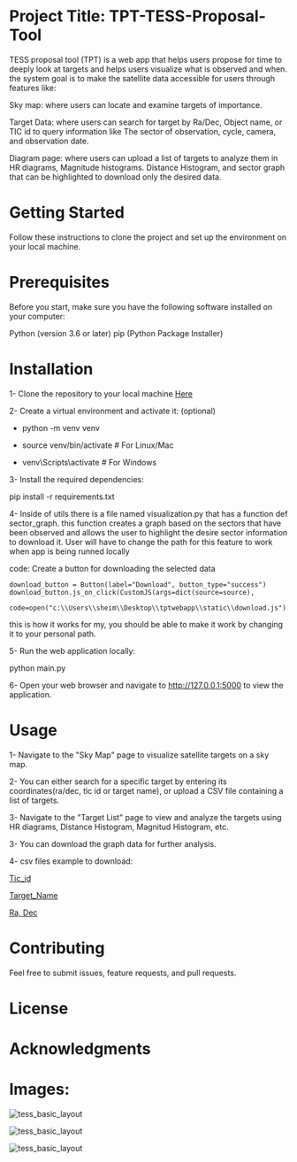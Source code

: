# Project Title: TPT-TESS-Proposal-Tool
TESS proposal tool (TPT) is a web app that helps users propose for time to deeply look at targets and helps users visualize what is observed and when. the system goal is to make the satellite data accessible for users through features like:

 Sky map: where users can locate and examine targets of importance.
 
 Target Data: where users can search for target by Ra/Dec, Object name, or TIC id to query information like 
 The sector of observation, cycle, camera, and observation date.
 
 Diagram page: where users can upload a list of targets to analyze them in HR diagrams, Magnitude histograms.
 Distance Histogram, and sector graph that can be highlighted to download only the desired data.

# Getting Started 
Follow these instructions to clone the project and set up the environment on your local machine.

# Prerequisites
Before you start, make sure you have the following software installed on your computer:

Python (version 3.6 or later)
pip (Python Package Installer)

# Installation
1- Clone the repository to your local machine [Here](https://github.com/PazSheimy/-TPT-TESS-Proposal-Tool.git)


2- Create a virtual environment and activate it: (optional)

  - python -m venv venv

  - source venv/bin/activate  # For Linux/Mac

  - venv\Scripts\activate  # For Windows

3- Install the required dependencies:

pip install -r requirements.txt

4- Inside of utils there is a file named visualization.py that has a function 
def sector_graph. this function creates a graph based on the sectors that have been observed 
and allows the user to highlight the desire sector information to download it. User will have to change the 
path for this feature to work when app is being runned locally 

code:
Create a button for downloading the selected data

    download_button = Button(label="Download", button_type="success")
    download_button.js_on_click(CustomJS(args=dict(source=source),
                            code=open("c:\\Users\\sheim\\Desktop\\tptwebapp\\static\\download.js").read()))
                        
this is how it works for my, you should be able to make it work by changing it to your personal path.



5- Run the web application locally:

python main.py


6- Open your web browser and navigate to http://127.0.0.1:5000 to view the application.


# Usage
1- Navigate to the "Sky Map" page to visualize satellite targets on a sky map.

2- You can either search for a specific target by entering its coordinates(ra/dec, tic id or target name), or upload a CSV file containing a list of targets.

3- Navigate to the "Target List" page to view and analyze the targets using HR diagrams, Distance Histogram, Magnitud Histogram, etc.

3- You can download the graph data for further analysis.

4- csv files example to download:

[Tic_id](https://github.com/PazSheimy/-TPT-TESS-Proposal-Tool/blob/main/csv%20files%20to%20test/TIC3inputs.csv)

[Target_Name](https://github.com/PazSheimy/-TPT-TESS-Proposal-Tool/blob/main/csv%20files%20to%20test/5targnamesneartoeachother.csv)

[Ra, Dec](https://github.com/PazSheimy/-TPT-TESS-Proposal-Tool/blob/main/csv%20files%20to%20test/fiveradecdata.csv)


# Contributing
Feel free to submit issues, feature requests, and pull requests.

# License

# Acknowledgments



# Images: 

![tess_basic_layout](https://github.com/PazSheimy/-TPT-TESS-Proposal-Tool/blob/main/Images%20File/homescreen.png)

![tess_basic_layout](https://github.com/PazSheimy/-TPT-TESS-Proposal-Tool/blob/main/Images%20File/frontendskyandquerytable.png)

![tess_basic_layout](https://github.com/PazSheimy/-TPT-TESS-Proposal-Tool/blob/main/Images%20File/frontend3screengraphs.png)



